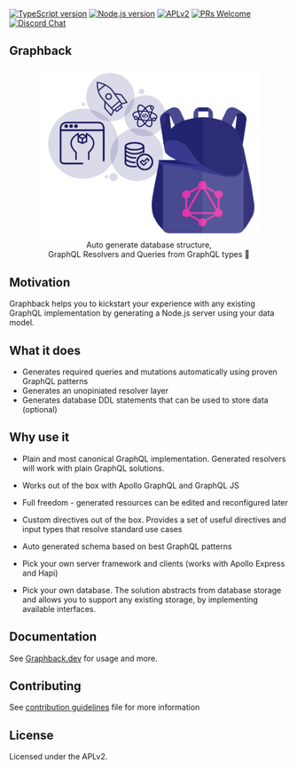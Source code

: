 [![TypeScript version][ts-badge]][typescript-30]
[![Node.js version][nodejs-badge]][nodejs]
[![APLv2][license-badge]][LICENSE]
[![PRs Welcome][prs-badge]][prs]
[![Discord Chat](https://img.shields.io/discord/632220458137419776)](https://discord.gg/mJ7j84m)

## Graphback

<p align="center">
  <img width="400" src="https://github.com/aerogear/graphback/raw/master/website/static/img/graphback.png">
  <br/>
  Auto generate database structure, <br/>
  GraphQL Resolvers and Queries from GraphQL types 🚀
</p>

## Motivation

Graphback helps you to kickstart your experience with any existing GraphQL implementation
by generating a Node.js server using your data model.

## What it does

- Generates required queries and mutations automatically using proven GraphQL patterns
- Generates an unopiniated resolver layer
- Generates database DDL statements that can be used to store data (optional)

## Why use it

- Plain and most canonical GraphQL implementation. Generated resolvers will work with plain GraphQL solutions.

- Works out of the box with Apollo GraphQL and GraphQL JS

- Full freedom - generated resources can be edited and reconfigured later

- Custom directives out of the box. Provides a set of useful directives and input types that resolve standard use cases

- Auto generated schema based on best GraphQL patterns

- Pick your own server framework and clients (works with Apollo Express and Hapi)

- Pick your own database. The solution abstracts from database storage and allows you to support any existing storage, by
implementing available interfaces.

## Documentation

 See [Graphback.dev](https://graphback.dev) for usage and more.

## Contributing

See [contribution guidelines](./CONTRIBUTING.md) file for more information

## License

Licensed under the APLv2.

[ts-badge]: https://img.shields.io/badge/TypeScript-3.0-blue.svg
[nodejs-badge]: https://img.shields.io/badge/Node.js->=%208.9-blue.svg
[prs-badge]: https://img.shields.io/badge/PRs-welcome-brightgreen.svg
[license-badge]: https://img.shields.io/badge/license-APLv2-blue.svg
[typescript-30]: https://www.typescriptlang.org/docs/handbook/release-notes/typescript-3-0.html
[nodejs]: https://nodejs.org/dist/latest-v8.x/docs/api/
[license]: ./LICENSE
[prs]: ./CONTRIBUTING.md
